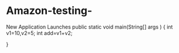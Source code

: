 # Amazon-testing-
New Application Launches
public static void main(String[] args ) {
int v1=10,v2=5;
int add=v1+v2;


}
